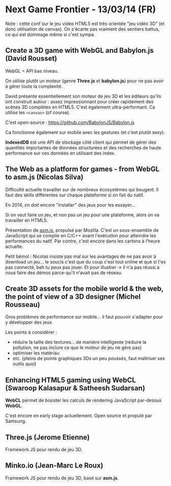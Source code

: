 # Next Game Frontier - 13/03/14 (FR)

Note : cette conf sur le jeu vidéo HTML5 est très orientée "jeu vidéo 3D" (et donc utilisation de canvas). On s'écarte pas vraiment des sentiers battus, ce qui est dommage même si c'est sympa.

## Create a 3D game with WebGL and Babylon.js (David Rousset)

WebGL = API bas niveau.

On utilise plutôt un moteur (genre **Three.js** et **babylon.js**) pour ne pas avoir à gérer toute la complexité.

David présente essentiellement son moteur de jeu 3D et les éditeurs qu'ils ont construit autour : assez impressionnant pour créer rapidement des scènes 3D complètes en HTML5. C'est également ultra-performant. Ca utilise les `<canvas>` (of course).

C'est open-source : https://github.com/BabylonJS/Babylon.js

Ca fonctionne également sur mobile avec les gestures (et c'est plutôt sexy).

**IndexedDB** est une API de stockage côté client qui permet de gérer des quantités importantes de données structurées et des recherches de haute performance sur ces données en utilisant des index.

## The Web as a platform for games - from WebGL to asm.js (Nicolas Silva)

Difficulté actuelle travailler sur de nombreux écosystèmes qui bougent. Il faut des skills différentes sur chaque plateforme si on fait du natif.

En 2014, on doit encore "installer" des jeux pour les essayer...

Si on veut faire un jeu, et non pas un jeu pour une plateforme, alors on va travailler en HTML5.

Présentation de [asm.js](http://www.asmjs.org), propulsé par Mozilla. C'est un sous-ensemble de JavaScript qui se compile en C/C++ avant l'exécution pour atteindre les performances du natif. Par contre, c'est encore dans les cartons à l'heure actuelle.

Petit bémol : Nicolas insiste pas mal sur les avantages de ne pas avoir à download un jeu... le soucis c'est que du coup c'est tout online et que si t'es pas connecté, beh tu peux pas jouer. Et pour illustrer -> il n'a pas réussi à nous faire des démos parce-qu'il n'avait pas de réseau.

##  Create 3D assets for the mobile world & the web, the point of view of a 3D designer (Michel Rousseau)

Gros problèmes de performance sur mobile... il faut pouvoir s'adapter pour y développer des jeux.

Les points à considérer :

- réduire la taille des textures... de manière intelligente (réduire la pollution, ne pas inclure ce que le moteur de jeu ne gère pas)
- optimiser les matériau
- etc. (pleins de points graphiques 3Ds un peu poussés, faut maîtriser ses outils quoi)

## Enhancing HTML5 gaming using WebCL (Swaroop Kalasapur & Satheesh Sudarsan)

**WebCL** permet de booster les calculs de rendering JavaScript par-dessus **WebGL**.

C'est encore en early stage actuellement. Open source et propulé par Samsung.

## Three.js (Jerome Etienne)

Framework JS pour rendu de jeu 3D.

## Minko.io (Jean-Marc Le Roux)

Framework JS pour rendu de jeu 3D, basé sur **asm.js**.
